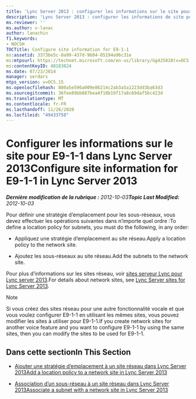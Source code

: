 ```yaml
---
title: 'Lync Server 2013 : configurer les informations sur le site pour E9-1-1'
description: 'Lync Server 2013 : configurer les informations de site pour E9-1-1.'
ms.reviewer: ''
ms.author: v-lanac
author: lanachin
f1.keywords:
- NOCSH
TOCTitle: Configure site information for E9-1-1
ms:assetid: 3373be5c-0a99-437d-9604-05194a96c31e
ms:mtpsurl: https://technet.microsoft.com/en-us/library/Gg425828(v=OCS.15)
ms:contentKeyID: 48183824
ms.date: 07/23/2014
manager: serdars
mtps_version: v=OCS.15
ms.openlocfilehash: 880a5e596a009e86214c2ab3a5a1223dd3ba63d3
ms.sourcegitcommit: 36fee89bb887bea4f18b19f17a8c69daf5bc423d
ms.translationtype: MT
ms.contentlocale: fr-FR
ms.lasthandoff: 11/26/2020
ms.locfileid: "49433758"
---
```

# <a name="configure-site-information-for-e9-1-1-in-lync-server-2013"></a><span data-ttu-id="47508-103">Configurer les informations sur le site pour E9-1-1 dans Lync Server 2013</span><span class="sxs-lookup"><span data-stu-id="47508-103">Configure site information for E9-1-1 in Lync Server 2013</span></span>

<div data-xmlns="http://www.w3.org/1999/xhtml">

<div class="topic" data-xmlns="http://www.w3.org/1999/xhtml" data-msxsl="urn:schemas-microsoft-com:xslt" data-cs="https://msdn.microsoft.com/">

<div data-asp="https://msdn2.microsoft.com/asp">



</div>

<div id="mainSection">

<div id="mainBody"><span data-ttu-id="47508-104">

<span> </span></span><span class="sxs-lookup"><span data-stu-id="47508-104">

<span> </span></span></span>

<span data-ttu-id="47508-105">_**Dernière modification de la rubrique :** 2012-10-03_</span><span class="sxs-lookup"><span data-stu-id="47508-105">_**Topic Last Modified:** 2012-10-03_</span></span>

<span data-ttu-id="47508-106">Pour définir une stratégie d’emplacement pour les sous-réseaux, vous devez effectuer les opérations suivantes dans n’importe quel ordre :</span><span class="sxs-lookup"><span data-stu-id="47508-106">To define a location policy for subnets, you must do the following, in any order:</span></span>

  - <span data-ttu-id="47508-107">Appliquez une stratégie d’emplacement au site réseau.</span><span class="sxs-lookup"><span data-stu-id="47508-107">Apply a location policy to the network site.</span></span>

  - <span data-ttu-id="47508-108">Ajoutez les sous-réseaux au site réseau.</span><span class="sxs-lookup"><span data-stu-id="47508-108">Add the subnets to the network site.</span></span>

<span data-ttu-id="47508-109">Pour plus d’informations sur les sites réseau, voir [sites serveur Lync pour Lync server 2013](lync-server-2013-sites.md).</span><span class="sxs-lookup"><span data-stu-id="47508-109">For details about network sites, see [Lync Server sites for Lync Server 2013](lync-server-2013-sites.md).</span></span>

<div>


> [!NOTE]  
> <span data-ttu-id="47508-110">Si vous créez des sites réseau pour une autre fonctionnalité vocale et que vous voulez configurer E9-1-1 en utilisant les mêmes sites, vous pouvez modifier les sites à utiliser pour E9-1-1.</span><span class="sxs-lookup"><span data-stu-id="47508-110">If you create network sites for another voice feature and you want to configure E9-1-1 by using the same sites, then you can modify the sites to be used for E9-1-1.</span></span>



</div>

<div>

## <a name="in-this-section"></a><span data-ttu-id="47508-111">Dans cette section</span><span class="sxs-lookup"><span data-stu-id="47508-111">In This Section</span></span>

  - [<span data-ttu-id="47508-112">Ajouter une stratégie d’emplacement à un site réseau dans Lync Server 2013</span><span class="sxs-lookup"><span data-stu-id="47508-112">Add a location policy to a network site in Lync Server 2013</span></span>](lync-server-2013-add-a-location-policy-to-a-network-site.md)

  - [<span data-ttu-id="47508-113">Association d’un sous-réseau à un site réseau dans Lync Server 2013</span><span class="sxs-lookup"><span data-stu-id="47508-113">Associate a subnet with a network site in Lync Server 2013</span></span>](lync-server-2013-associate-a-subnet-with-a-network-site.md)

<span data-ttu-id="47508-114"></div>

</div>

<span> </span>

</div>

</div>

</span><span class="sxs-lookup"><span data-stu-id="47508-114"></div>

</div>

<span> </span>

</div>

</div>

</span></span></div>

